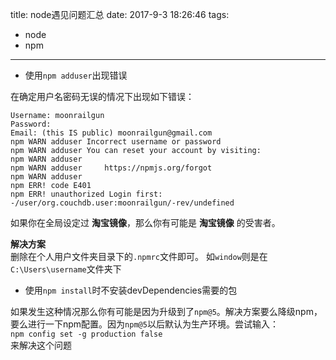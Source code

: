title: node遇见问题汇总
date: 2017-9-3 18:26:46
tags:
- node
- npm
---

- 使用`npm adduser`出现错误

在确定用户名密码无误的情况下出现如下错误：
```
Username: moonrailgun
Password:
Email: (this IS public) moonrailgun@gmail.com
npm WARN adduser Incorrect username or password
npm WARN adduser You can reset your account by visiting:
npm WARN adduser
npm WARN adduser     https://npmjs.org/forgot
npm WARN adduser
npm ERR! code E401
npm ERR! unauthorized Login first: -/user/org.couchdb.user:moonrailgun/-rev/undefined
```

如果你在全局设定过 **淘宝镜像**，那么你有可能是 **淘宝镜像** 的受害者。

**解决方案**  
删除在个人用户文件夹目录下的`.npmrc`文件即可。
如`window`则是在`C:\Users\username`文件夹下

- 使用`npm install`时不安装devDependencies需要的包

如果发生这种情况那么你有可能是因为升级到了`npm@5`。解决方案要么降级npm，要么进行一下npm配置。因为`npm@5`以后默认为生产环境。尝试输入：  
`npm config set -g production false`  
来解决这个问题

